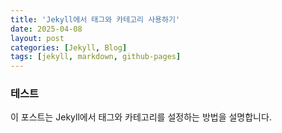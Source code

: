 ```yaml
---
title: 'Jekyll에서 태그와 카테고리 사용하기'
date: 2025-04-08
layout: post
categories: [Jekyll, Blog]
tags: [jekyll, markdown, github-pages]
---
```


### 테스트

이 포스트는 Jekyll에서 태그와 카테고리를 설정하는 방법을 설명합니다.
